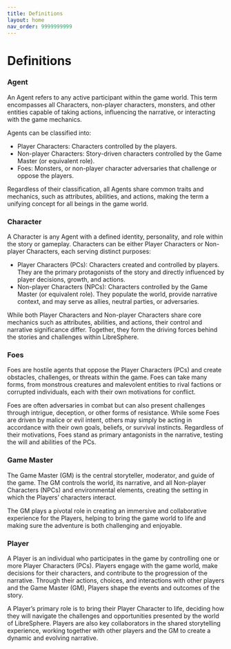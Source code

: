 ```yaml
---
title: Definitions
layout: home
nav_order: 9999999999
---
```


# Definitions

### Agent

An Agent refers to any active participant within the game world. This term encompasses all Characters, non-player characters, monsters, and other entities capable of taking actions, influencing the narrative, or interacting with the game mechanics.

Agents can be classified into:
- Player Characters: Characters controlled by the players.
- Non-player Characters: Story-driven characters controlled by the Game Master (or equivalent role).
- Foes: Monsters, or  non-player character adversaries that challenge or oppose the players.

Regardless of their classification, all Agents share common traits and mechanics, such as attributes, abilities, and actions, making the term a unifying concept for all beings in the game world.

### Character

A Character is any Agent with a defined identity, personality, and role within the story or gameplay. Characters can be either Player Characters or Non-player Characters, each serving distinct purposes:
- Player Characters (PCs): Characters created and controlled by players. They are the primary protagonists of the story and directly influenced by player decisions, growth, and actions.
- Non-player Characters (NPCs): Characters controlled by the Game Master (or equivalent role). They populate the world, provide narrative context, and may serve as allies, neutral parties, or adversaries.

While both Player Characters and Non-player Characters share core mechanics such as attributes, abilities, and actions, their control and narrative significance differ. Together, they form the driving forces behind the stories and challenges within LibreSphere.

### Foes

Foes are hostile agents that oppose the Player Characters (PCs) and create obstacles, challenges, or threats within the game. Foes can take many forms, from monstrous creatures and malevolent entities to rival factions or corrupted individuals, each with their own motivations for conflict.

Foes are often adversaries in combat but can also present challenges through intrigue, deception, or other forms of resistance. While some Foes are driven by malice or evil intent, others may simply be acting in accordance with their own goals, beliefs, or survival instincts. Regardless of their motivations, Foes stand as primary antagonists in the narrative, testing the will and abilities of the PCs.

### Game Master

The Game Master (GM) is the central storyteller, moderator, and guide of the game. The GM controls the world, its narrative, and all Non-player Characters (NPCs) and environmental elements, creating the setting in which the Players’ characters interact.

The GM plays a pivotal role in creating an immersive and collaborative experience for the Players, helping to bring the game world to life and making sure the adventure is both challenging and enjoyable.

### Player

A Player is an individual who participates in the game by controlling one or more Player Characters (PCs). Players engage with the game world, make decisions for their characters, and contribute to the progression of the narrative. Through their actions, choices, and interactions with other players and the Game Master (GM), Players shape the events and outcomes of the story.

A Player’s primary role is to bring their Player Character to life, deciding how they will navigate the challenges and opportunities presented by the world of LibreSphere. Players are also key collaborators in the shared storytelling experience, working together with other players and the GM to create a dynamic and evolving narrative.
